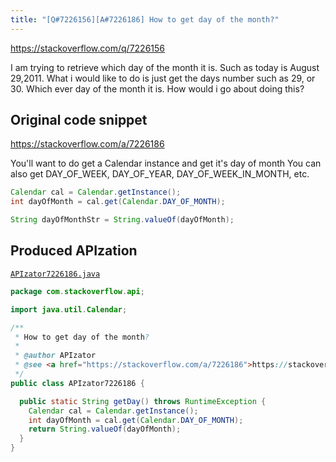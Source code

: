 ```yaml
---
title: "[Q#7226156][A#7226186] How to get day of the month?"
---
```


https://stackoverflow.com/q/7226156

I am trying to retrieve which day of the month it is.
Such as today is August 29,2011.
What i would like to do is just get the days number such as 29, or 30. Which ever day of the month it is.
How would i go about doing this?



## Original code snippet

https://stackoverflow.com/a/7226186

You'll want to do get a Calendar instance and get it's day of month
You can also get DAY_OF_WEEK, DAY_OF_YEAR, DAY_OF_WEEK_IN_MONTH, etc.

```java
Calendar cal = Calendar.getInstance();
int dayOfMonth = cal.get(Calendar.DAY_OF_MONTH);

String dayOfMonthStr = String.valueOf(dayOfMonth);
```

## Produced APIzation

[`APIzator7226186.java`](/data/search/java/APIzator7226186.java)

```java
package com.stackoverflow.api;

import java.util.Calendar;

/**
 * How to get day of the month?
 *
 * @author APIzator
 * @see <a href="https://stackoverflow.com/a/7226186">https://stackoverflow.com/a/7226186</a>
 */
public class APIzator7226186 {

  public static String getDay() throws RuntimeException {
    Calendar cal = Calendar.getInstance();
    int dayOfMonth = cal.get(Calendar.DAY_OF_MONTH);
    return String.valueOf(dayOfMonth);
  }
}
```